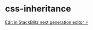 # css-inheritance

[Edit in StackBlitz next generation editor ⚡️](https://stackblitz.com/~/github.com/Sweathadharan/css-inheritance)